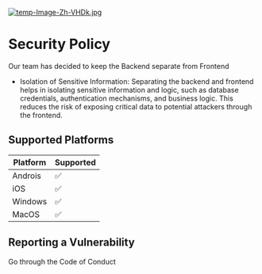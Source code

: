 [![temp-Image-Zh-VHDk.jpg](https://i.postimg.cc/vTnyx026/temp-Image-Zh-VHDk.jpg)](https://postimg.cc/dZJpzjYq)
# Security Policy
Our team has decided to keep the Backend separate from Frontend 

- Isolation of Sensitive Information: Separating the backend and frontend helps in isolating sensitive information and logic, such as database credentials, authentication mechanisms, and business logic. This reduces the risk of exposing critical data to potential attackers through the frontend. 

## Supported Platforms

| Platform | Supported          |
| ------- | ------------------ |
| Androis   | :white_check_mark: |
| iOS  | :white_check_mark:|
| Windows  | :white_check_mark: |
| MacOS   | :white_check_mark: |

## Reporting a Vulnerability
Go through the Code of Conduct 


